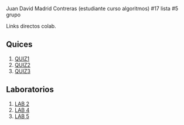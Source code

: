 Juan David Madrid Contreras (estudiante curso algoritmos)   #17 lista #5 grupo

Links directos colab.

## Quices
1. [QUIZ1](https://colab.research.google.com/drive/1_dbAfmQx8qItIKcR-akDUCfhSbrNxQji?usp=sharing)
2. [QUIZ2](https://colab.research.google.com/drive/1-psIytVRn2OGWN5zj96wdqMkvrSUUX81?usp=sharing)
3. [QUIZ3](https://colab.research.google.com/drive/1-psIytVRn2OGWN5zj96wdqMkvrSUUX81?usp=sharing)
## Laboratorios
1. [LAB 2](https://colab.research.google.com/drive/1YODxa1fyugYVuv_2gS7BA-IciaCu4fBM?usp=sharing)
2. [LAB 4](https://colab.research.google.com/drive/13b_5oFIw41uv1afosTwcliI2r1jXfldl?authuser=1#scrollTo=kAEAoNZEQTCw)
3. [LAB 5](https://colab.research.google.com/github/JuMad-SE/AlgorithmsUN2024I/blob/main/Lab5/jumadridcGroup5Partitions.ipynb)
